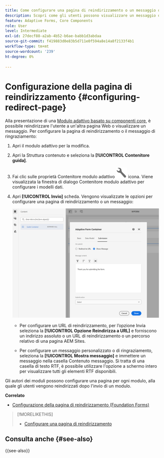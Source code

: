 ```yaml
---
title: Come configurare una pagina di reindirizzamento o un messaggio di ringraziamento?
description: Scopri come gli utenti possono visualizzare un messaggio di ringraziamento o essere reindirizzati a una pagina web che gli autori dei moduli possono configurare durante la creazione del modulo.
feature: Adaptive Forms, Core Components
role: User
level: Intermediate
exl-id: 27decf88-a2ab-4b52-b6ae-babb1d3abdaa
source-git-commit: f419883d0e83b5d711e0f594a8e14a8f2133f4b1
workflow-type: tm+mt
source-wordcount: '239'
ht-degree: 0%

---
```


# Configurazione della pagina di reindirizzamento {#configuring-redirect-page}

Alla presentazione di una [Modulo adattivo basato su componenti core](creating-adaptive-form-core-components.md), è possibile reindirizzare l&#39;utente a un&#39;altra pagina Web o visualizzare un messaggio. Per configurare la pagina di reindirizzamento o il messaggio di ringraziamento:

1. Apri il modulo adattivo per la modifica.
1. Apri la Struttura contenuto e seleziona la **[!UICONTROL Contenitore guida]**.
1. Fai clic sulle proprietà Contenitore modulo adattivo ![Proprietà contenitore modulo adattivo](/help/forms/assets/configure-icon.svg) icona. Viene visualizzata la finestra di dialogo Contenitore modulo adattivo per configurare i modelli dati.
1. Apri **[!UICONTROL Invio]** scheda. Vengono visualizzate le opzioni per configurare una pagina di reindirizzamento o un messaggio:

   ![Finestra di dialogo per l&#39;invio del Contenitore guida per configurare una pagina di reindirizzamento o un messaggio](/help/forms/assets/adaptive-forms-core-components-redirect-page-or-thank-you-message.png)

   * Per configurare un URL di reindirizzamento, per l’opzione Invia seleziona la **[!UICONTROL Opzione Reindirizza a URL]** e forniscono un indirizzo assoluto o un URL di reindirizzamento o un percorso relativo di una pagina AEM Sites.

   * Per configurare un messaggio personalizzato o di ringraziamento, seleziona la **[!UICONTROL Mostra messaggio]** e immettere un messaggio nella casella Contenuto messaggio. Si tratta di una casella di testo RTF, è possibile utilizzare l&#39;opzione a schermo intero per visualizzare tutti gli elementi RTF disponibili.

Gli autori dei moduli possono configurare una pagina per ogni modulo, alla quale gli utenti vengono reindirizzati dopo l&#39;invio di un modulo.

**Correlato**

* [Configurazione della pagina di reindirizzamento (Foundation Forms)](configuring-redirect-page.md)

>[!MORELIKETHIS]
>
>* [Configurare una pagina di reindirizzamento](/help/forms/configuring-redirect-page.md)

## Consulta anche {#see-also}

{{see-also}}